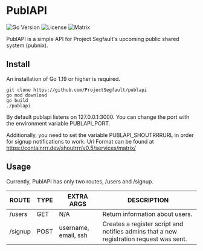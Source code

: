 # PublAPI
![Go Version](https://img.shields.io/github/go-mod/go-version/projectsegfault/publapi?logo=Go&style=for-the-badge)
![License](https://img.shields.io/github/license/projectsegfault/publapi?style=for-the-badge)
![Matrix](https://img.shields.io/matrix/pubnix:projectsegfau.lt?logo=matrix&style=for-the-badge)

PublAPI is a simple API for Project Segfault's upcoming public shared system (pubnix).

## Install
An installation of Go 1.19 or higher is required.
```
git clone https://github.com/ProjectSegfault/publapi
go mod download 
go build 
./publapi
```

By default publapi listens on 127.0.0.1:3000. You can change the port with the environment variable PUBLAPI_PORT.

Additionally, you need to set the variable PUBLAPI_SHOUTRRRURL in order for signup notifications to work. Url Format can be found at https://containrrr.dev/shoutrrr/v0.5/services/matrix/

## Usage
Currently, PublAPI has only two routes, /users and /signup.

| ROUTE   | TYPE | EXTRA ARGS           | DESCRIPTION                     |
|---------|------|----------------------|---------------------------------|
| /users  | GET  | N/A                  | Return information about users. |
| /signup | POST | username, email, ssh | Creates a register script and notifies admins that a new registration request was sent.|
